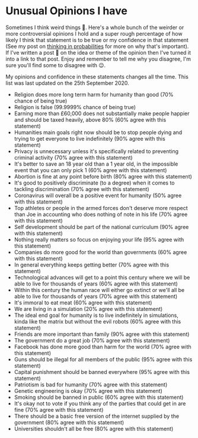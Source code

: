 # Unusual Opinions I have

Sometimes I think weird things 🤪. Here's a whole bunch of the weirder or more controversial opinions I hold and a super rough percentage of how likely I think that statement is to be true or my confidence in that statement (See my post on [thinking in probabilities](https://medium.com/lessons-by-charlie-jackson/how-thinking-in-probabilities-helps-you-make-better-decisions-c82e09bd183a) for more on why that's important). If I've written a post 📖 on the idea or theme of the opinion then I've turned it into a link to that post. Enjoy and remember to tell me why you disagree, I'm sure you'll find some to disagree with 😉.

My opinions and confidence in these statements changes all the time. This list was last updated on the 25th September 2020.

- Religion does more long term harm for humanity than good (70% chance of being true)
- Religion is false (99.9999% chance of being true)
- Earning more than £60,000 does not substantially make people happier and should be taxed heavily, above 80% (60% agree with this statement)
- Humanities main goals right now should be to stop people dying and trying to get everyone to live indefinitely (90% agree with this statement)
- Privacy is unnecessary unless it's specifically related to preventing criminal activity (70% agree with this statement)
- It's better to save an 18 year old than a 1 year old, in the impossible event that you can only pick 1 (60% agree with this statement)
- Abortion is fine at any point before birth (80% agree with this statement)
- It's good to positively discriminate (to a degree) when it comes to tackling discrimination (70% agree with this statement)
- Coronavirus will overall be a positive event for humanity (50% agree with this statement)
- Top athletes or people in the armed forces don't deserve more respect than Joe in accounting who does nothing of note in his life (70% agree with this statement)
- Self development should be part of the national curriculum (90% agree with this statement)
- Nothing really matters so focus on enjoying your life (95% agree with this statement)
- Companies do more good for the world than governments (60% agree with this statement)
- In general everything keeps getting better (70% agree with this statement)
- Technological advances will get to a point this century where we will be able to live for thousands of years (60% agree with this statement)
- Within this century the human race will either go extinct or we'll all be able to live for thousands of years (70% agree with this statement)
- It's immoral to eat meat (60% agree with this statement)
- We are living in a simulation (20% agree with this statement)
- The ideal end goal for humanity is to live indefinitely in simulations, kinda like the matrix but without the evil robots (60% agree with this statement)
- Friends are more important than family (90% agree with this statement)
- The government do a great job (70% agree with this statement)
- Facebook has done more good than harm for the world (70% agree with this statement)
- Guns should be illegal for all members of the public (95% agree with this statement)
- Capital punishment should be banned everywhere (95% agree with this statement)
- Patriotism is bad for humanity (70% agree with this statement)
- Genetic engineering is okay (70% agree with this statement)
- Smoking should be banned in public (60% agree with this statement)
- It's okay not to vote if you think any of the parties that could get in are fine (70% agree with this statement)
- There should be a basic free version of the internet supplied by the government (80% agree with this statement)
- Universities shouldn't all be free (80% agree with this statement)